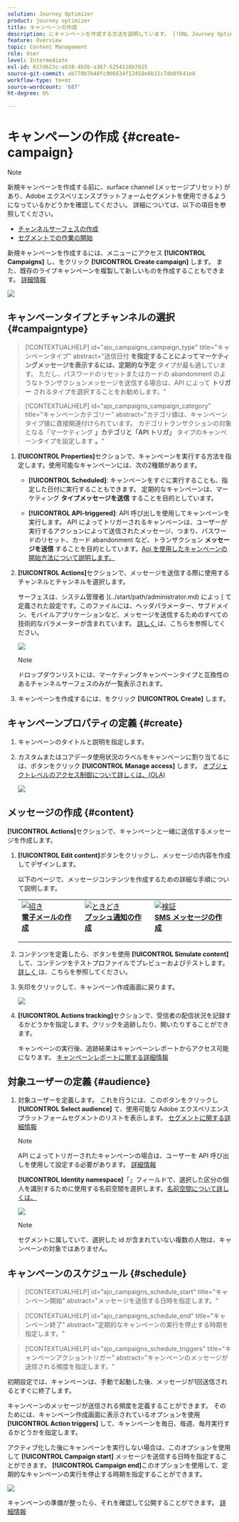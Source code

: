 ```yaml
---
solution: Journey Optimizer
product: journey optimizer
title: キャンペーンの作成
description: にキャンペーンを作成する方法を説明しています。 [!DNL Journey Optimizer]
feature: Overview
topic: Content Management
role: User
level: Intermediate
exl-id: 617d623c-e038-4b5b-a367-5254116b7815
source-git-commit: ab770b7b48fc906634f12458e0b31c7db0f641e8
workflow-type: tm+mt
source-wordcount: '687'
ht-degree: 0%

---
```


# キャンペーンの作成 {#create-campaign}

>[!NOTE]
>
>新規キャンペーンを作成する前に、surface channel (メッセージプリセット) があり、Adobe エクスペリエンスプラットフォームセグメントを使用できるようになっているかどうかを確認してください。 詳細については、以下の項目を参照してください。
>
>* [チャンネルサーフェスの作成](../configuration/channel-surfaces.md)
>* [セグメントでの作業の開始](../segment/about-segments.md)


新規キャンペーンを作成するには、メニューにアクセス **[!UICONTROL Campaigns]** し、をクリック **[!UICONTROL Create campaign]** します。 また、既存のライブキャンペーンを複製して新しいものを作成することもできます。 [詳細情報](modify-stop-campaign.md#duplicate)

![](assets/create-campaign.png)

## キャンペーンタイプとチャンネルの選択 {#campaigntype}

>[!CONTEXTUALHELP]
>id="ajo_campaigns_campaign_type"
>title="キャンペーンタイプ"
>abstract="送信日付 **を指定することによってマーケティングメッセージを表示するには、定期的な予定** タイプが最も適しています。 ただし、パスワードのリセットまたはカードの abandonment のようなトランザクションメッセージを送信する場合は、API によって **トリガー** されるタイプを選択することをお勧めします。"

>[!CONTEXTUALHELP]
>id="ajo_campaigns_campaign_category"
>title="キャンペーンカテゴリー"
>abstract="カテゴリ値は、キャンペーンタイプ値に直接関連付けられています。 カテゴリトランザクションの対象となる「マーケティング **」カテゴリと「API トリガ」** タイプのキャンペーンタイプを設定します **。**"

1. **[!UICONTROL Properties]**&#x200B;セクションで、キャンペーンを実行する方法を指定します。使用可能なキャンペーンには、次の2種類があります。

   * **[!UICONTROL Scheduled]**: キャンペーンをすぐに実行することも、指定した日付に実行することもできます。 定期的なキャンペーンは、マーケティング **タイプメッセージを送信** することを目的としています。

   * **[!UICONTROL API-triggered]**: API 呼び出しを使用してキャンペーンを実行します。 API によってトリガーされるキャンペーンは、ユーザーが実行するアクションによって送信されたメッセージ、つまり、パスワードのリセット、カード abandonment など、トランザクション **メッセージを送信** することを目的としています。[Api を使用したキャンペーンの開始方法について説明します。](api-triggered-campaigns.md)

1. **[!UICONTROL Actions]**&#x200B;セクションで、メッセージを送信する際に使用するチャンネルとチャンネルを選択します。

   サーフェスは、システム管理者 ](../start/path/administrator.md) によっ [ て定義された設定です。このファイルには、ヘッダパラメーター、サブドメイン、モバイルアプリケーションなど、メッセージを送信するためのすべての技術的なパラメーターが含まれています。 [詳しく ](../configuration/channel-surfaces.md) は、こちらを参照してください。

   ![](assets/create-campaign-action.png)

   >[!NOTE]
   >
   >ドロップダウンリストには、マーケティングキャンペーンタイプと互換性のあるチャンネルサーフェスのみが一覧表示されます。

1. キャンペーンを作成するには、をクリック **[!UICONTROL Create]** します。

## キャンペーンプロパティの定義 {#create}

1. キャンペーンのタイトルと説明を指定します。

   <!--To test the content of your message, toggle the **[!UICONTROL Content experiment]** option on. This allows you to test multiple variables of a delivery on populations samples, in order to define which treatment has the biggest impact on the targeted population.[Learn more about content experiment](../campaigns/content-experiment.md).-->

1. カスタムまたはコアデータ使用状況のラベルをキャンペーンに割り当てるには、ボタンをクリック **[!UICONTROL Manage access]** します。 [オブジェクトレベルのアクセス制御について詳しくは、(OLA)](../administration/object-based-access.md)

   ![](assets/create-campaign-properties.png)

## メッセージの作成 {#content}

**[!UICONTROL Actions]**&#x200B;セクションで、キャンペーンと一緒に送信するメッセージを作成します。

1. **[!UICONTROL Edit content]**&#x200B;ボタンをクリックし、メッセージの内容を作成してデザインします。

   以下のページで、メッセージコンテンツを作成するための詳細な手順について説明します。

   <table style="table-layout:fixed">
    <tr style="border: 0;">
    <td>
    <a href="../email/create-email.md">
    <img alt="招き" src="../assets/do-not-localize/email.jpg">
    </a>
    <div><a href="../email/create-email.md"><strong>電子メールの作成</strong>
    </div>
    <p>
    </td>
    <td>
    <a href="../push/create-push.md">
      <img alt="ときどき" src="../assets/do-not-localize/push.jpg">
    </a>
    <div>
    <a href="../push/create-push.md"><strong>プッシュ通知の作成</strong></a>
    </div>
    <p>
    </td>
    <td>
    <a href="../sms/create-sms.md">
      <img alt="検証" src="../assets/do-not-localize/sms.jpg">
    </a>
    <div>
    <a href="../sms/create-sms.md"><strong>SMS メッセージの作成</strong></a>
    </div>
    <p>
    </td>
    </tr>
    </table>

1. コンテンツを定義したら、ボタンを使用 **[!UICONTROL Simulate content]** して、コンテンツをテストプロファイルでプレビューおよびテストします。 [詳しく ](../email/preview.md) は、こちらを参照してください。

1. 矢印をクリックして、キャンペーン作成画面に戻ります。

   ![](assets/create-campaign-design.png)

1. **[!UICONTROL Actions tracking]**&#x200B;セクションで、受信者の配信状況を記録するかどうかを指定します。クリックを追跡したり、開いたりすることができます。

   キャンペーンの実行後、追跡結果はキャンペーンレポートからアクセス可能になります。 [キャンペーンレポートに関する詳細情報](../reports/campaign-global-report.md)

## 対象ユーザーの定義 {#audience}

1. 対象ユーザーを定義します。 これを行うには、このボタンをクリックし **[!UICONTROL Select audience]** て、使用可能な Adobe エクスペリエンスプラットフォームセグメントのリストを表示します。 [セグメントに関する詳細情報](../segment/about-segments.md)

   >[!NOTE]
   >
   >API によってトリガーされたキャンペーンの場合は、ユーザーを API 呼び出しを使用して設定する必要があります。 [詳細情報](api-triggered-campaigns.md)

   **[!UICONTROL Identity namespace]**「」フィールドで、選択した区分の個人を識別するために使用する名前空間を選択します。[名前空間について詳しくは、](../event/about-creating.md#select-the-namespace)

   ![](assets/create-campaign-namespace.png)

   >[!NOTE]
   >
   >セグメントに属していて、選択した id が含まれていない複数の人物は、キャンペーンの対象ではありません。

   <!--If you are are creating an API-triggered campaign, the **[!UICONTROL cURL request]** section allows you to retrieve the **[!UICONTROL Campaign ID]** to use in the API call. [Learn more](api-triggered-campaigns.md)-->

## キャンペーンのスケジュール {#schedule}

>[!CONTEXTUALHELP]
>id="ajo_campaigns_schedule_start"
>title="キャンペーン開始"
>abstract="メッセージを送信する日時を指定します。"

>[!CONTEXTUALHELP]
>id="ajo_campaigns_schedule_end"
>title="キャンペーン終了"
>abstract="定期的なキャンペーンの実行を停止する時期を指定します。"

>[!CONTEXTUALHELP]
>id="ajo_campaigns_schedule_triggers"
>title="キャンペーンアクショントリガー"
>abstract="キャンペーンのメッセージが送信される頻度を指定します。"

初期設定では、キャンペーンは、手動で起動した後、メッセージが1回送信されるとすぐに終了します。

キャンペーンのメッセージが送信される頻度を定義することができます。 そのためには、キャンペーン作成画面に表示されているオプションを使用 **[!UICONTROL Action triggers]** して、キャンペーンを毎日、毎週、毎月実行するかどうかを指定します。

アクティブ化した後にキャンペーンを実行しない場合は、このオプションを使用して **[!UICONTROL Campaign start]** メッセージを送信する日時を指定することができます。 **[!UICONTROL Campaign end]**&#x200B;このオプションを使用して、定期的なキャンペーンの実行を停止する時期を指定することができます。

![](assets/create-campaign-schedule.png)

キャンペーンの準備が整ったら、それを確認して公開することができます。 [詳細情報](#review-activate)
